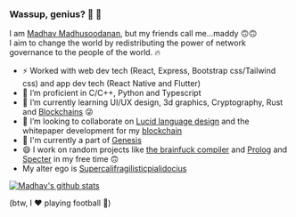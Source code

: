 ### Wassup, genius? 👀 👋 

I am [Madhav Madhusoodanan](https://madhav-madhusoodanan.github.io), but my friends call me...maddy 🙃🙃 <br />
I aim to change the world by redistributing the power of network governance to the people of the world. 🔥 <br />
- ⚡ Worked with web dev tech (React, Express, Bootstrap css/Tailwind css) and app dev tech (React Native and Flutter)
- 🌟 I’m proficient in C/C++, Python and Typescript
- 🌱 I’m currently learning UI/UX design, 3d graphics, Cryptography, Rust and [Blockchains](https://github.com/madhav-madhusoodanan/blockchain) 😜
- 👯 I’m looking to collaborate on [Lucid language design](https://github.com/madhav-madhusoodanan/language-design-committee) and the whitepaper development for my [blockchain](https://github.com/madhav-madhusoodanan/blockchain)
- 🌟 I'm currently a part of [Genesis](https://github.com/decentralised-everything)
- 😄 I work on random projects like [the brainfuck compiler](https://github.com/madhav-madhusoodanan/brainfuck) and [Prolog](https://github.com/madhav-madhusoodanan/prolog) and [Specter](https://github.com/madhav-madhusoodanan/specter) in my free time 🙃
- My alter ego is [Supercalifragilisticpialidocius](https://github.com/Supercalifragilisticpialidocius) <br />


[![Madhav's github stats](https://github-readme-stats.vercel.app/api?username=madhav-madhusoodanan&show_icons=true)](https://github.com/anuraghazra/github-readme-stats)


(btw, I ❤️ playing football 🌟)

<!--  The original halp that github generously gave
**madhav-madhusoodanan/madhav-madhusoodanan** is a ✨ _special_ ✨ repository because its `README.md` (this file) appears on your GitHub profile.

Here are some ideas to get you started:

- 🔭 I’m currently working on ...
- 🌱 I’m currently learning ...
- 👯 I’m looking to collaborate on ...
- 🤔 I’m looking for help with ...
- 💬 Ask me about Life 
- 📫 How to reach me: ...
- 😄 Pronouns: ...
- ⚡ Fun fact: ...
- 🔭 I’m working on [Chillax](https://github.com/madhav-madhusoodanan/Chillax)
-->




